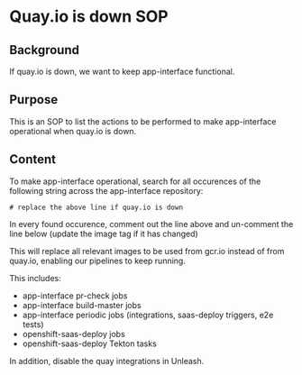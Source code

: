 # Quay.io is down SOP

## Background

If quay.io is down, we want to keep app-interface functional.

## Purpose

This is an SOP to list the actions to be performed to make app-interface operational when quay.io is down.

## Content

To make app-interface operational, search for all occurences of the following string across the app-interface repository:
```
# replace the above line if quay.io is down
```

In every found occurence, comment out the line above and un-comment the line below (update the image tag if it has changed)

This will replace all relevant images to be used from gcr.io instead of from quay.io, enabling our pipelines to keep running.

This includes:
- app-interface pr-check jobs
- app-interface build-master jobs
- app-interface periodic jobs (integrations, saas-deploy triggers, e2e tests)
- openshift-saas-deploy jobs
- openshift-saas-deploy Tekton tasks

In addition, disable the quay integrations in Unleash.
